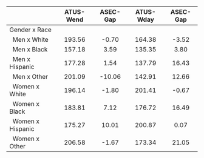 
|                      |    ATUS-Wend |     ASEC-Gap |    ATUS-Wday |     ASEC-Gap |
| -------------------- | :----------: | :----------: | :----------: | :----------: |
| Gender x Race        |              |              |              |              |
| &nbsp;&nbsp;Men x White |       193.56 |        -0.70 |       164.38 |        -3.52 |
| &nbsp;&nbsp;Men x Black |       157.18 |         3.59 |       135.35 |         3.80 |
| &nbsp;&nbsp;Men x Hispanic |       177.28 |         1.54 |       137.79 |        16.43 |
| &nbsp;&nbsp;Men x Other |       201.09 |       -10.06 |       142.91 |        12.66 |
| &nbsp;&nbsp;Women x White |       196.14 |        -1.80 |       201.41 |        -0.67 |
| &nbsp;&nbsp;Women x Black |       183.81 |         7.12 |       176.72 |        16.49 |
| &nbsp;&nbsp;Women x Hispanic |       175.27 |        10.01 |       200.87 |         0.07 |
| &nbsp;&nbsp;Women x Other |       206.58 |        -1.67 |       173.34 |        21.05 |

